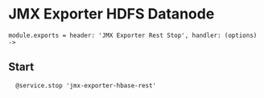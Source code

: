 
# JMX Exporter HDFS Datanode

    module.exports = header: 'JMX Exporter Rest Stop', handler: (options) ->

## Start

      @service.stop 'jmx-exporter-hbase-rest'
